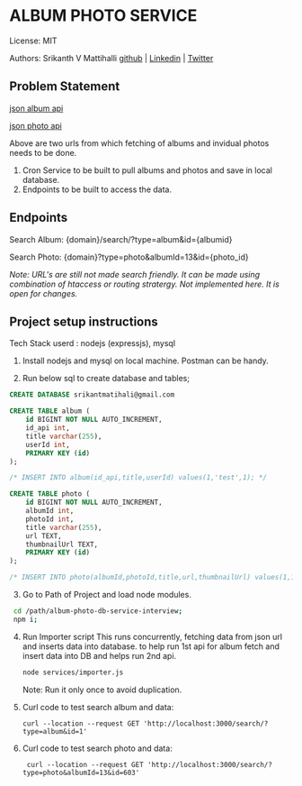 # ALBUM PHOTO SERVICE

License: MIT

Authors: Srikanth V Mattihalli [github](https://github.com/srikantmatihali) | [Linkedin](https://www.linkedin.com/in/srikanthvmattihalli/) | [Twitter](https://twitter.com/srikantmatihali/)


## Problem Statement

[json album api](https://jsonplaceholder.typicode.com/albums)

[json photo api](https://jsonplaceholder.typicode.com/photos?albumId={albumid})

Above are two urls from which fetching of albums and invidual photos needs to be done.

1. Cron Service to be built to pull albums and photos and save in local database.
2. Endpoints to be built to access the data.

## Endpoints

Search Album: {domain}/search/?type=album&id={albumid}

Search Photo: {domain}?type=photo&albumId=13&id={photo_id}

_Note: URL's are still not made search friendly. It can be made using combination of htaccess or routing stratergy. Not implemented here. It is open for changes._

## Project setup instructions

Tech Stack userd : nodejs (expressjs), mysql

1. Install nodejs and mysql on local machine. Postman can be handy.

2. Run below sql to create database and tables;
``` sql
CREATE DATABASE srikantmatihali@gmail.com

CREATE TABLE album (
    id BIGINT NOT NULL AUTO_INCREMENT,
    id_api int,
    title varchar(255),
    userId int,
    PRIMARY KEY (id)
);

/* INSERT INTO album(id_api,title,userId) values(1,'test',1); */
```
``` sql
CREATE TABLE photo (
    id BIGINT NOT NULL AUTO_INCREMENT,
    albumId int,
    photoId int,
    title varchar(255),
    url TEXT,
    thumbnailUrl TEXT,
    PRIMARY KEY (id)
);

/* INSERT INTO photo(albumId,photoId,title,url,thumbnailUrl) values(1,1,'test','http://google.com','http://google.com'); */
```

3. Go to Path of Project and load node modules.
  ```sh
   cd /path/album-photo-db-service-interview;
   npm i;
   ```

4. Run Importer script
   This runs concurrently, fetching data from json url and inserts data into database. 
   to help run 1st api for album fetch and insert data into DB and helps run 2nd api.
   ```sh
   node services/importer.js
   ```
   Note: Run it only once to avoid duplication.    

5.  Curl code to test search album and data:

    ```
    curl --location --request GET 'http://localhost:3000/search/?type=album&id=1'
    ```

6. Curl code to test search photo and data:
   ```
    curl --location --request GET 'http://localhost:3000/search/?type=photo&albumId=13&id=603'
   ```     
   
